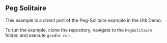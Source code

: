 ## Peg Solitaire

This example is a direct port of the Peg-Solitaire example in the Gtk Demo.

To run the example, clone the repository, navigate to the `PegSolitaire` folder, and execute `gradle run`.
